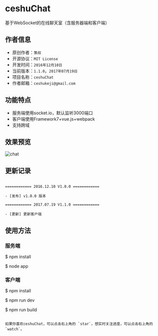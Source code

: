 # ceshuChat

基于WebSocket的在线聊天室（含服务器端和客户端）

## 作者信息 

- 原创作者：`策叔` 
- 开源协议：`MIT License`
- 开发时间：`2016年12月10日`
- 当前版本：`1.1.0`，`2017年07月19日`
- 项目名称：`ceshuChat`
- 作者邮箱：`ceshukeji@gmail.com`

## 功能特点

- 服务端使用socket.io，默认监听3000端口
- 客户端使用Framework7+vue.js+webpack
- 支持跨域

## 效果预览

![chat](https://github.com/ceshu/ceshuChat/raw/master/Screenshot/chat.gif)

## 更新记录

```

============ 2016.12.10 V1.0.0 ============

- [发布] v1.0.0 版本

============ 2017.07.19 V1.1.0 ============

- [更新] 更新客户端

```

## 使用方法

### 服务端

$ npm install

$ node app

### 客户端

$ npm install

$ npm run dev

$ npm run build

```

如果你喜欢ceshuChat，可以点击右上角的 `star`，想实时关注进度，可以点击右上角的 `watch`。
